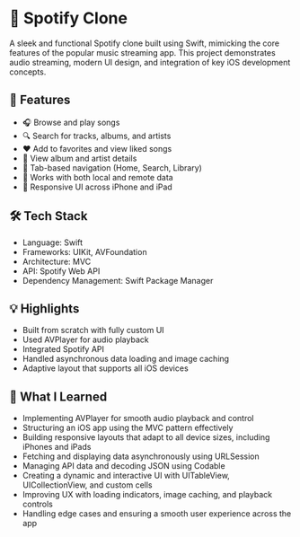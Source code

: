 # 🎵 Spotify Clone

A sleek and functional Spotify clone built using Swift, mimicking the core features of the popular music streaming app. This project demonstrates audio streaming, modern UI design, and integration of key iOS development concepts.

## 📱 Features

- 🎧 Browse and play songs
- 🔍 Search for tracks, albums, and artists
- ❤️ Add to favorites and view liked songs
- 📂 View album and artist details
- 🧭 Tab-based navigation (Home, Search, Library)
- 📶 Works with both local and remote data
- 📲 Responsive UI across iPhone and iPad

## 🛠 Tech Stack

- Language: Swift
- Frameworks: UIKit, AVFoundation
- Architecture: MVC
- API: Spotify Web API 
- Dependency Management: Swift Package Manager

## 💡 Highlights

- Built from scratch with fully custom UI
- Used AVPlayer for audio playback
- Integrated Spotify API 
- Handled asynchronous data loading and image caching
- Adaptive layout that supports all iOS devices

## 📘 What I Learned

- Implementing AVPlayer for smooth audio playback and control
- Structuring an iOS app using the MVC pattern effectively
- Building responsive layouts that adapt to all device sizes, including iPhones and iPads
- Fetching and displaying data asynchronously using URLSession
- Managing API data and decoding JSON using Codable
- Creating a dynamic and interactive UI with UITableView, UICollectionView, and custom cells
- Improving UX with loading indicators, image caching, and playback controls
- Handling edge cases and ensuring a smooth user experience across the app
